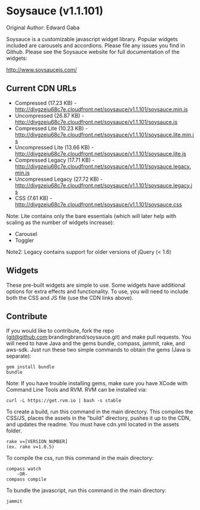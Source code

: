 # Soysauce (v1.1.101)
Original Author: Edward Gaba

Soysauce is a customizable javascript widget library. Popular widgets included are carousels and accordions. Please file any issues you find in Github. Please see the Soysauce website for full documentation of the widgets:

http://www.soysaucejs.com/

## Current CDN URLs
* Compressed (17.23 KB) - http://divgzeiu68c7e.cloudfront.net/soysauce/v1.1.101/soysauce.min.js
* Uncompressed (26.87 KB) - http://divgzeiu68c7e.cloudfront.net/soysauce/v1.1.101/soysauce.js
* Compressed Lite (10.23 KB) - http://divgzeiu68c7e.cloudfront.net/soysauce/v1.1.101/soysauce.lite.min.js
* Uncompressed Lite (13.66 KB) - http://divgzeiu68c7e.cloudfront.net/soysauce/v1.1.101/soysauce.lite.js
* Compressed Legacy (17.71 KB) - http://divgzeiu68c7e.cloudfront.net/soysauce/v1.1.101/soysauce.legacy.min.js
* Uncompressed Legacy (27.72 KB) - http://divgzeiu68c7e.cloudfront.net/soysauce/v1.1.101/soysauce.legacy.js
* CSS (7.61 KB) - http://divgzeiu68c7e.cloudfront.net/soysauce/v1.1.101/soysauce.css

Note: Lite contains only the bare essentials (which will later help with scaling as the number of widgets increase):
* Carousel
* Toggler

Note2: Legacy contains support for older versions of jQuery (< 1.6)

## Widgets
These pre-built widgets are simple to use. Some widgets have additional options for extra effects and functionality. To use, you will need to include both the CSS and JS file (use the CDN links above).

## Contribute
If you would like to contribute, fork the repo (git@github.com:brandingbrand/soysauce.git) and make pull requests. You will need to have Java and the gems bundle, compass, jammit, rake, and aws-sdk. Just run these two simple commands to obtain the gems (Java is separate):

	gem install bundle
	bundle

Note: If you have trouble installing gems, make sure you have XCode with Command Line Tools and RVM. RVM can be installed via:

	curl -L https://get.rvm.io | bash -s stable

To create a build, run this command in the main directory. This compiles the CSS/JS, places the assets in the "build" directory, pushes it up to the CDN, and updates the readme. You must have cdn.yml located in the assets folder.

	rake v=[VERSION_NUMBER]
	(ex. rake v=1.0.5)

To compile the css, run this command in the main directory:

	compass watch
		-OR-
	compass compile

To bundle the javascript, run this command in the main directory:

	jammit
